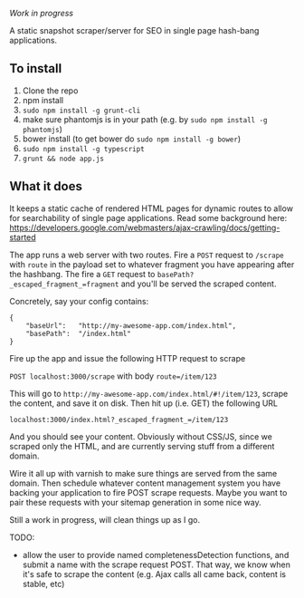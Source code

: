 *Work in progress*

A static snapshot scraper/server for SEO in single page hash-bang applications.

## To install

1. Clone the repo
1. npm install
1. `sudo npm install -g grunt-cli`
1. make sure phantomjs is in your path (e.g. by `sudo npm install -g phantomjs`)
1. bower install (to get bower do `sudo npm install -g bower`)
1. `sudo npm install -g typescript`
1. `grunt && node app.js`

## What it does

It keeps a static cache of rendered HTML pages for dynamic routes to allow for searchability of
single page applications. Read some background here: https://developers.google.com/webmasters/ajax-crawling/docs/getting-started

The app runs a web server with two routes. Fire a `POST` request to `/scrape` with `route` in the payload set to
whatever fragment you have appearing after the hashbang. The fire a `GET` request to `basePath?_escaped_fragment_=fragment`
and you'll be served the scraped content.

Concretely, say your config contains:

```
{
	"baseUrl":   "http://my-awesome-app.com/index.html",
	"basePath":  "/index.html"
}
```

Fire up the app and issue the following HTTP request to scrape

`POST localhost:3000/scrape` with body `route=/item/123`

This will go to `http://my-awesome-app.com/index.html/#!/item/123`, scrape the content, and save it on disk.
Then hit up (i.e. GET) the following URL

`localhost:3000/index.html?_escaped_fragment_=/item/123`

And you should see your content. Obviously without CSS/JS, since we scraped only the HTML, and are
currently serving stuff from a different domain.

Wire it all up with varnish to make sure things are served from the same domain. Then schedule
whatever content management system you have backing your application to fire POST scrape requests.
Maybe you want to pair these requests with your sitemap generation in some nice way.

Still a work in progress, will clean things up as I go.


TODO:

* allow the user to provide named completenessDetection functions, and submit a name with the scrape
request POST. That way, we know when it's safe to scrape the content (e.g. Ajax calls all came back,
content is stable, etc)


